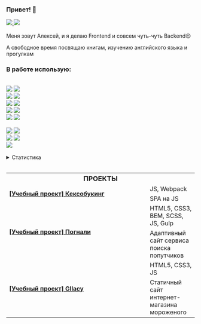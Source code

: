 ### Привет! 👋

<a target="_blank" href="https://t.me/AlexMorozovDev">
    <img src="https://img.shields.io/badge/Telegram-1f1f1f?style=flat-square&logo=Telegram&labelColor=1f1f1f"/>
</a>
<a target="_blank" href="mailto:alex.morozov.webdev@gmail.com">
    <img src="https://img.shields.io/badge/Gmail-1f1f1f?style=flat-square&logo=Gmail&labelColor=1f1f1f"/>
</a>
<br>
<br>
Меня зовут Алексей, и я делаю Frontend и совсем чуть-чуть Backend😉<br>

А свободное время посвящаю книгам, изучению английского языка и прогулкам<br>
<h3>В&nbsp;работе&nbsp;использую:</h3><br>
<div>
  <div>
    <img src="https://img.shields.io/badge/HTML5-code-FF9200?style=flat-square&logo=HTML5&labelColor=black"/>
    <img src="https://img.shields.io/badge/CSS3-code-FF9200?style=flat-square&logo=CSS3&labelColor=black"/><br>
    <img src="https://img.shields.io/badge/BEM-code-FF9200?style=flat-square&labelColor=black"/>
    <img src="https://img.shields.io/badge/Sass-code-FF9200?style=flat-square&logo=Sass&labelColor=black"><br>
    <img src="https://img.shields.io/badge/Javascript-code-FF9200?style=flat-square&logo=Javascript&labelColor=black"/>
    <img src="https://img.shields.io/badge/React-code-FF9200?style=flat-square&logo=React&labelColor=black"><br>
    <img src="https://img.shields.io/badge/Redux-code-FF9200?style=flat-square&logo=Redux&labelColor=black">
    <img src="https://img.shields.io/badge/StyledComponents-code-FF9200?style=flat-square&logo=styled-components&labelColor=black"><br>
    <img src="https://img.shields.io/badge/Jest-code-FF9200?style=flat-square&logo=Jest&labelColor=black">
    <img src="https://img.shields.io/badge/NodeJS-code-FF9200?style=flat-square&logo=NodeJS&labelColor=black">
  </div><br>
  <div>
    <img src="https://img.shields.io/badge/ESlint-tool-1924B1?style=flat-square&logo=ESlint&labelColor=black">
    <img src="https://img.shields.io/badge/Webpack-tool-1924B1?style=flat-square&logo=Webpack&labelColor=black"><br>
    <img src="https://img.shields.io/badge/TravisCI-tool-1924B1?style=flat-square&logo=Travis-CI&labelColor=black">
    <img src="https://img.shields.io/badge/ghPages-tool-1924B1?style=flat-square&logo=GitHub&labelColor=black"><br>
    <img src="https://img.shields.io/badge/Figma-tool-1924B1?style=flat-square&logo=Figma&labelColor=black">
  </div>
</div>
<br>
<details>
  <summary>Статистика</summary>
  <img height="180px" src="https://github-readme-stats.vercel.app/api?username=AMorozov-web&hide_title=true&hide_border=true&show_icons=true&include_all_commits=true&count_private=true&line_height=27&text_color=000&icon_color=000&bg_color=ffa400,ffcc40,ff9400,009999,00a287&theme=graywhite" /><br>
</details>
<br>
<table>
  <tr>
    <th colspan="2" style="font-size: 18px; font-weight: 700; text-transform: uppercase;">Проекты</th>
  </tr>
  <tr>
    <td rowspan="2" width="360">
      <a target="_blank" href="https://github.com/AMorozov-web/Keksobooking-21">
        <b>[Учебный проект] Кексобукинг</b>
      </a>
    </td>
    <td>
      JS, Webpack
    </td>
  </tr>
  <tr>
    <td>
      SPA на JS
    </td>
  </tr>
  <tr>
    <td rowspan="2" width="360">
      <a target="_blank" href="https://github.com/AMorozov-web/Pognali-28">
        <b>[Учебный проект] Погнали</b>
      </a>
    </td>
    <td>
      HTML5, CSS3, BEM, SCSS, JS, Gulp
    </td>
  </tr>
  <tr>
    <td>Адаптивный сайт сервиса поиска попутчиков</td>
  </tr>
  <tr>
    <td rowspan="2" width="360">
      <a target="_blank" href="https://github.com/AMorozov-web/Gllacy-28">
        <b>[Учебный проект] Gllacy</b>
      </a>
    </td>
    <td>HTML5, CSS3, JS</td>
  </tr>
  <tr>
    <td>Статичный сайт интернет-магазина мороженого</td>
  </tr>
</table>

<!--
Here are some ideas to get you started:

- 🔭 I’m currently working on ...
- 🌱 I’m currently learning ...
- 👯 I’m looking to collaborate on ...
- 🤔 I’m looking for help with ...
- 💬 Ask me about ...
- 📫 How to reach me: ...
- 😄 Pronouns: ...
- ⚡ Fun fact: ...
-->
